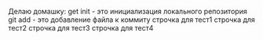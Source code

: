 Делаю домашку:
get init  - это инициализация локального репозитория
git add - это добавление файла к коммиту
строчка для тест1
строчка для тест2
строчка для тест3
строчка для тест4